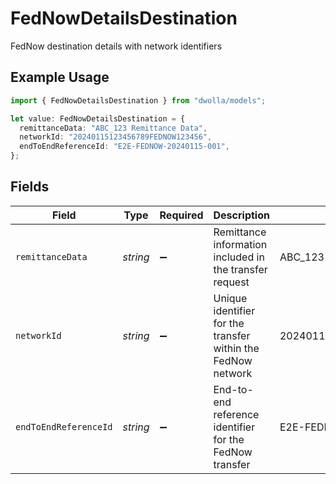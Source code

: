 # FedNowDetailsDestination

FedNow destination details with network identifiers

## Example Usage

```typescript
import { FedNowDetailsDestination } from "dwolla/models";

let value: FedNowDetailsDestination = {
  remittanceData: "ABC_123 Remittance Data",
  networkId: "20240115123456789FEDNOW123456",
  endToEndReferenceId: "E2E-FEDNOW-20240115-001",
};
```

## Fields

| Field                                                        | Type                                                         | Required                                                     | Description                                                  | Example                                                      |
| ------------------------------------------------------------ | ------------------------------------------------------------ | ------------------------------------------------------------ | ------------------------------------------------------------ | ------------------------------------------------------------ |
| `remittanceData`                                             | *string*                                                     | :heavy_minus_sign:                                           | Remittance information included in the transfer request      | ABC_123 Remittance Data                                      |
| `networkId`                                                  | *string*                                                     | :heavy_minus_sign:                                           | Unique identifier for the transfer within the FedNow network | 20240115123456789FEDNOW123456                                |
| `endToEndReferenceId`                                        | *string*                                                     | :heavy_minus_sign:                                           | End-to-end reference identifier for the FedNow transfer      | E2E-FEDNOW-20240115-001                                      |
